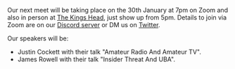 Our next meet will be taking place on the 30th January at 7pm on Zoom and also in person at [The Kings Head](https://goo.gl/maps/2nYKUtKfNSAtUbfG6), just show up from 5pm. Details to join via Zoom are on our [Discord server](https://discord.gg/rXvnkav) or DM us on [Twitter](https://twitter.com/dc441905).

Our speakers will be:

* Justin Cockett with their talk "Amateur Radio And Amateur TV".
* James Rowell  with their talk "Insider Threat And UBA".
